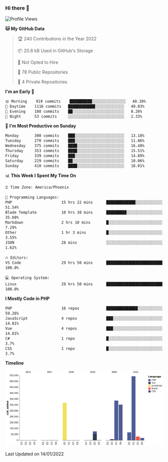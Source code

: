 ### Hi there 👋

<!--START_SECTION:waka-->
![Profile Views](http://img.shields.io/badge/Profile%20Views-6-blue)

**🐱 My GitHub Data** 

> 🏆 240 Contributions in the Year 2022
 > 
> 📦 20.8 kB Used in GitHub's Storage 
 > 
> 🚫 Not Opted to Hire
 > 
> 📜 78 Public Repositories 
 > 
> 🔑 4 Private Repositories  
 > 
**I'm an Early 🐤** 

```text
🌞 Morning    919 commits    ██████████░░░░░░░░░░░░░░░   40.38% 
🌆 Daytime    1116 commits   ████████████░░░░░░░░░░░░░   49.03% 
🌃 Evening    188 commits    ██░░░░░░░░░░░░░░░░░░░░░░░   8.26% 
🌙 Night      53 commits     ░░░░░░░░░░░░░░░░░░░░░░░░░   2.33%

```
📅 **I'm Most Productive on Sunday** 

```text
Monday       300 commits    ███░░░░░░░░░░░░░░░░░░░░░░   13.18% 
Tuesday      270 commits    ███░░░░░░░░░░░░░░░░░░░░░░   11.86% 
Wednesday    375 commits    ████░░░░░░░░░░░░░░░░░░░░░   16.48% 
Thursday     353 commits    ████░░░░░░░░░░░░░░░░░░░░░   15.51% 
Friday       339 commits    ███░░░░░░░░░░░░░░░░░░░░░░   14.89% 
Saturday     229 commits    ██░░░░░░░░░░░░░░░░░░░░░░░   10.06% 
Sunday       410 commits    ████░░░░░░░░░░░░░░░░░░░░░   18.01%

```


📊 **This Week I Spent My Time On** 

```text
⌚︎ Time Zone: America/Phoenix

💬 Programming Languages: 
PHP                      15 hrs 22 mins      █████████████░░░░░░░░░░░░   51.54% 
Blade Template           10 hrs 38 mins      █████████░░░░░░░░░░░░░░░░   35.68% 
Markdown                 2 hrs 10 mins       █░░░░░░░░░░░░░░░░░░░░░░░░   7.29% 
Other                    1 hr 3 mins         █░░░░░░░░░░░░░░░░░░░░░░░░   3.55% 
JSON                     28 mins             ░░░░░░░░░░░░░░░░░░░░░░░░░   1.62%

🔥 Editors: 
VS Code                  29 hrs 50 mins      █████████████████████████   100.0%

💻 Operating System: 
Linux                    29 hrs 50 mins      █████████████████████████   100.0%

```

**I Mostly Code in PHP** 

```text
PHP                      16 repos            ██████████████░░░░░░░░░░░   59.26% 
JavaScript               4 repos             ███░░░░░░░░░░░░░░░░░░░░░░   14.81% 
Vue                      4 repos             ███░░░░░░░░░░░░░░░░░░░░░░   14.81% 
C#                       1 repo              █░░░░░░░░░░░░░░░░░░░░░░░░   3.7% 
CSS                      1 repo              █░░░░░░░░░░░░░░░░░░░░░░░░   3.7%

```


**Timeline**

![Chart not found](https://raw.githubusercontent.com/mikebronner/mikebronner/master/charts/bar_graph.png) 


 Last Updated on 14/01/2022
<!--END_SECTION:waka-->

<!--
**mikebronner/mikebronner** is a ✨ _special_ ✨ repository because its `README.md` (this file) appears on your GitHub profile.

Here are some ideas to get you started:

- 🔭 I’m currently working on ...
- 🌱 I’m currently learning ...
- 👯 I’m looking to collaborate on ...
- 🤔 I’m looking for help with ...
- 💬 Ask me about ...
- 📫 How to reach me: ...
- 😄 Pronouns: ...
- ⚡ Fun fact: ...
-->
